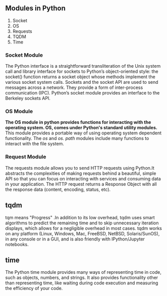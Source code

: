 ## Modules in Python
1. Socket
2. OS
3. Requests
4. TQDM
5. Time

### Socket Module
The Python interface is a straightforward transliteration of the Unix system call and library interface for sockets to Python’s object-oriented style: the socket() function returns a socket object whose methods implement the various socket system calls.
Sockets and the socket API are used to send messages across a network. They provide a form of inter-process communication (IPC).
Python’s socket module provides an interface to the Berkeley sockets API. 

### OS Module
<b>The OS module in python provides functions for interacting with the operating system. OS, comes under Python's standard utility modules.</b>
This module provides a portable way of using operating system dependent functionality. The *os* and *os. path* modules include many functions to interact with the file system.

### Request Module
The requests module allows you to send HTTP requests using Python.It abstracts the complexities of making requests behind a beautiful, simple API so that you can focus on interacting with services and consuming data in your application.
The HTTP request returns a Response Object with all the response data (content, encoding, status, etc).

## tqdm
tqm means "Progress" .In addition to its low overhead, tqdm uses smart algorithms to predict the remaining time and to skip unnecessary iteration displays, which allows for a negligible overhead in most cases.
tqdm works on any platform (Linux, Windows, Mac, FreeBSD, NetBSD, Solaris/SunOS), in any console or in a GUI, and is also friendly with IPython/Jupyter notebooks.

## time
The Python time module provides many ways of representing time in code, such as objects, numbers, and strings. It also provides functionality other than representing time, like waiting during code execution and measuring the efficiency of your code.
